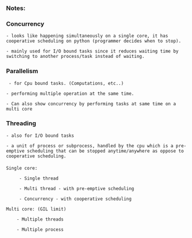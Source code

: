 ### Notes:

### Concurrency

    - looks like happening simultaneously on a single core, it has cooperative scheduling on python (programmer decides when to stop).

    - mainly used for I/O bound tasks since it reduces waiting time by switching to another process/task instead of waiting.

### Parallelism

     - for Cpu bound tasks. (Computations, etc..)

    - performing multiple operation at the same time.

    - Can also show concurrency by performing tasks at same time on a multi core

### Threading

    - also for I/O bound tasks

    - a unit of process or subprocess, handled by the cpu which is a pre-emptive scheduling that can be stopped anytime/anywhere as oppose to cooperative scheduling.

####

    Single core:

         - Single thread

         - Multi thread - with pre-emptive scheduling

         - Concurrency - with cooperative scheduling

    Multi core: (GIL limit)

        - Multiple threads

        - Multiple process
